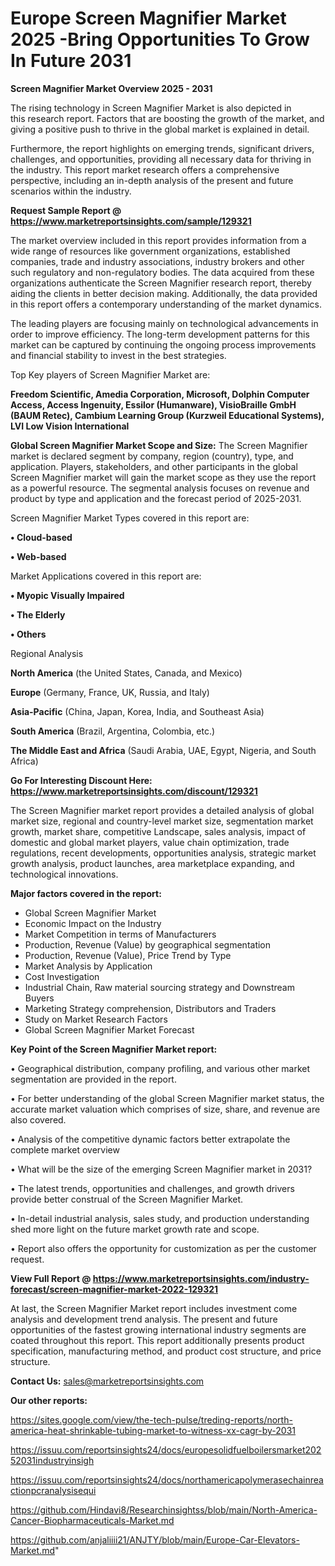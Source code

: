# Europe Screen Magnifier Market 2025 -Bring Opportunities To Grow In Future 2031

<Strong> Screen Magnifier Market Overview 2025 - 2031</strong>

The rising technology in Screen Magnifier Market is also depicted in this research report. Factors that are boosting the growth of the market, and giving a positive push to thrive in the global market is explained in detail.

Furthermore, the report highlights on emerging trends, significant drivers, challenges, and opportunities, providing all necessary data for thriving in the industry. This report market research offers a comprehensive perspective, including an in-depth analysis of the present and future scenarios within the industry.

<strong>Request Sample Report @ <a href=https://www.marketreportsinsights.com/sample/129321>https://www.marketreportsinsights.com/sample/129321</a></strong>

The market overview included in this report provides information from a wide range of resources like government organizations, established companies, trade and industry associations, industry brokers and other such regulatory and non-regulatory bodies. The data acquired from these organizations authenticate the Screen Magnifier research report, thereby aiding the clients in better decision making. Additionally, the data provided in this report offers a contemporary understanding of the market dynamics.

The leading players are focusing mainly on technological advancements in order to improve efficiency. The long-term development patterns for this market can be captured by continuing the ongoing process improvements and financial stability to invest in the best strategies.

Top Key players of Screen Magnifier Market are:

<strong>Freedom Scientific, Amedia Corporation, Microsoft, Dolphin Computer Access, Access Ingenuity, Essilor (Humanware), VisioBraille GmbH (BAUM Retec), Cambium Learning Group (Kurzweil Educational Systems), LVI Low Vision International</strong>

<strong><b>Global Screen Magnifier Market Scope and Size:</b></strong>
The Screen Magnifier market is declared segment by company, region (country), type, and application. Players, stakeholders, and other participants in the global Screen Magnifier market will gain the market scope as they use the report as a powerful resource. The segmental analysis focuses on revenue and product by type and application and the forecast period of 2025-2031.

Screen Magnifier Market Types covered in this report are:

<strong>• Cloud-based

• Web-based</strong>

Market Applications covered in this report are:

<strong>• Myopic Visually Impaired

• The Elderly

• Others</strong> 

Regional Analysis

<strong>North America</strong> (the United States, Canada, and Mexico)

<strong>Europe</strong> (Germany, France, UK, Russia, and Italy)

<strong>Asia-Pacific</strong> (China, Japan, Korea, India, and Southeast Asia)

<strong>South America</strong> (Brazil, Argentina, Colombia, etc.)

<strong>The Middle East and Africa</strong> (Saudi Arabia, UAE, Egypt, Nigeria, and South Africa)

<strong>Go For Interesting Discount Here: <a href=https://www.marketreportsinsights.com/discount/129321>https://www.marketreportsinsights.com/discount/129321</a></strong>

The Screen Magnifier market report provides a detailed analysis of global market size, regional and country-level market size, segmentation market growth, market share, competitive Landscape, sales analysis, impact of domestic and global market players, value chain optimization, trade regulations, recent developments, opportunities analysis, strategic market growth analysis, product launches, area marketplace expanding, and technological innovations.

<strong><b>Major factors covered in the report:</b></strong>
<ul>
  <li>Global Screen Magnifier Market </li>
  <li>Economic Impact on the Industry</li>
  <li>Market Competition in terms of Manufacturers</li>
  <li>Production, Revenue (Value) by geographical segmentation</li>
  <li>Production, Revenue (Value), Price Trend by Type</li>
  <li>Market Analysis by Application</li>
  <li>Cost Investigation</li>
  <li>Industrial Chain, Raw material sourcing strategy and Downstream Buyers</li>
  <li>Marketing Strategy comprehension, Distributors and Traders</li>
  <li>Study on Market Research Factors</li>
  <li>Global Screen Magnifier Market Forecast</li>
</ul>

<strong><b>Key Point of the Screen Magnifier Market report:</b></strong>

• Geographical distribution, company profiling, and various other market segmentation are provided in the report.

• For better understanding of the global Screen Magnifier market status, the accurate market valuation which comprises of size, share, and revenue are also covered.

• Analysis of the competitive dynamic factors better extrapolate the complete market overview

• What will be the size of the emerging Screen Magnifier market in 2031?

• The latest trends, opportunities and challenges, and growth drivers provide better construal of the Screen Magnifier Market.

• In-detail industrial analysis, sales study, and production understanding shed more light on the future market growth rate and scope.

• Report also offers the opportunity for customization as per the customer request.

<strong><b>View Full Report @ <a href=https://www.marketreportsinsights.com/industry-forecast/screen-magnifier-market-2022-129321>https://www.marketreportsinsights.com/industry-forecast/screen-magnifier-market-2022-129321</a></b></strong>


At last, the Screen Magnifier Market report includes investment come analysis and development trend analysis. The present and future opportunities of the fastest growing international industry segments are coated throughout this report. This report additionally presents product specification, manufacturing method, and product cost structure, and price structure.

<strong>Contact Us:</strong>
sales@marketreportsinsights.com

<strong>Our other reports:</strong>

<a href=https://sites.google.com/view/the-tech-pulse/treding-reports/north-america-heat-shrinkable-tubing-market-to-witness-xx-cagr-by-2031>https://sites.google.com/view/the-tech-pulse/treding-reports/north-america-heat-shrinkable-tubing-market-to-witness-xx-cagr-by-2031</a>

<a href=https://issuu.com/reportsinsights24/docs/europesolidfuelboilersmarket20252031industryinsigh>https://issuu.com/reportsinsights24/docs/europesolidfuelboilersmarket20252031industryinsigh</a>

<a href=https://issuu.com/reportsinsights24/docs/northamericapolymerasechainreactionpcranalysisequi>https://issuu.com/reportsinsights24/docs/northamericapolymerasechainreactionpcranalysisequi</a>

<a href=https://github.com/Hindavi8/Researchinsightss/blob/main/North-America-Cancer-Biopharmaceuticals-Market.md>https://github.com/Hindavi8/Researchinsightss/blob/main/North-America-Cancer-Biopharmaceuticals-Market.md</a>

<a href=https://github.com/anjaliiii21/ANJTY/blob/main/Europe-Car-Elevators-Market.md>https://github.com/anjaliiii21/ANJTY/blob/main/Europe-Car-Elevators-Market.md</a>"
